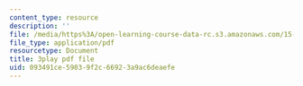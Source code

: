 ```yaml
---
content_type: resource
description: ''
file: /media/https%3A/open-learning-course-data-rc.s3.amazonaws.com/15-071-the-analytics-edge-spring-2017/093491ce59039f2c66923a9ac6deaefe_EGDQfE7MREw.pdf
file_type: application/pdf
resourcetype: Document
title: 3play pdf file
uid: 093491ce-5903-9f2c-6692-3a9ac6deaefe
---
```

